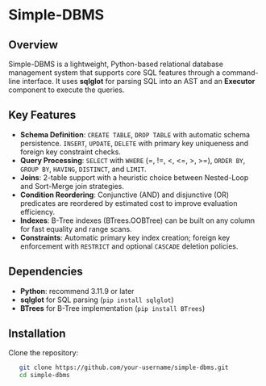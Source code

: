 # Simple-DBMS

## Overview  
Simple-DBMS is a lightweight, Python-based relational database management system that supports core SQL features through a command-line interface. It uses **sqlglot** for parsing SQL into an AST and an **Executor** component to execute the queries.

## Key Features  
- **Schema Definition**: `CREATE TABLE`, `DROP TABLE` with automatic schema persistence.  `INSERT`, `UPDATE`, `DELETE` with primary key uniqueness and foreign key constraint checks.  
- **Query Processing**: `SELECT` with `WHERE` (=, !=, <, <=, >, >=), `ORDER BY`, `GROUP BY`, `HAVING`, `DISTINCT`, and `LIMIT`. 
- **Joins**: 2-table support with a heuristic choice between Nested-Loop and Sort-Merge join strategies. 
- **Condition Reordering**: Conjunctive (AND) and disjunctive (OR) predicates are reordered by estimated cost to improve evaluation efficiency. 
- **Indexes**: B-Tree indexes (BTrees.OOBTree) can be built on any column for fast equality and range scans.
- **Constraints**: Automatic primary key index creation; foreign key enforcement with `RESTRICT` and optional `CASCADE` deletion policies. 

## Dependencies  
- **Python**: recommend 3.11.9 or later 
- **sqlglot** for SQL parsing (`pip install sqlglot`) 
- **BTrees** for B-Tree implementation (`pip install BTrees`) 

## Installation  
Clone the repository:  
   ```bash
      git clone https://github.com/your-username/simple-dbms.git
      cd simple-dbms
